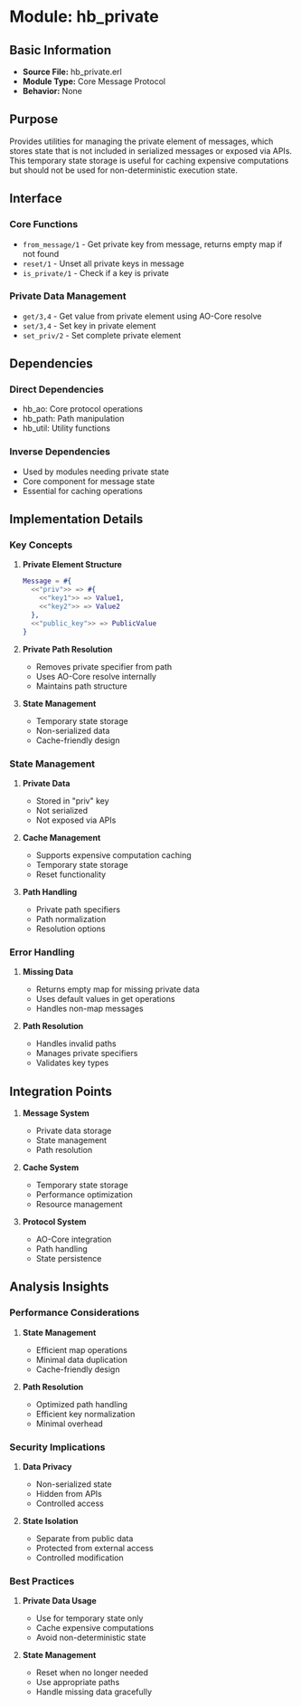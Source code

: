 # Module: hb_private

## Basic Information
- **Source File:** hb_private.erl
- **Module Type:** Core Message Protocol
- **Behavior:** None

## Purpose
Provides utilities for managing the private element of messages, which stores state that is not included in serialized messages or exposed via APIs. This temporary state storage is useful for caching expensive computations but should not be used for non-deterministic execution state.

## Interface

### Core Functions
- `from_message/1` - Get private key from message, returns empty map if not found
- `reset/1` - Unset all private keys in message
- `is_private/1` - Check if a key is private

### Private Data Management
- `get/3,4` - Get value from private element using AO-Core resolve
- `set/3,4` - Set key in private element
- `set_priv/2` - Set complete private element

## Dependencies

### Direct Dependencies
- hb_ao: Core protocol operations
- hb_path: Path manipulation
- hb_util: Utility functions

### Inverse Dependencies
- Used by modules needing private state
- Core component for message state
- Essential for caching operations

## Implementation Details

### Key Concepts

1. **Private Element Structure**
   ```erlang
   Message = #{
     <<"priv">> => #{
       <<"key1">> => Value1,
       <<"key2">> => Value2
     },
     <<"public_key">> => PublicValue
   }
   ```

2. **Private Path Resolution**
   - Removes private specifier from path
   - Uses AO-Core resolve internally
   - Maintains path structure

3. **State Management**
   - Temporary state storage
   - Non-serialized data
   - Cache-friendly design

### State Management

1. **Private Data**
   - Stored in "priv" key
   - Not serialized
   - Not exposed via APIs

2. **Cache Management**
   - Supports expensive computation caching
   - Temporary state storage
   - Reset functionality

3. **Path Handling**
   - Private path specifiers
   - Path normalization
   - Resolution options

### Error Handling

1. **Missing Data**
   - Returns empty map for missing private data
   - Uses default values in get operations
   - Handles non-map messages

2. **Path Resolution**
   - Handles invalid paths
   - Manages private specifiers
   - Validates key types

## Integration Points

1. **Message System**
   - Private data storage
   - State management
   - Path resolution

2. **Cache System**
   - Temporary state storage
   - Performance optimization
   - Resource management

3. **Protocol System**
   - AO-Core integration
   - Path handling
   - State persistence

## Analysis Insights

### Performance Considerations

1. **State Management**
   - Efficient map operations
   - Minimal data duplication
   - Cache-friendly design

2. **Path Resolution**
   - Optimized path handling
   - Efficient key normalization
   - Minimal overhead

### Security Implications

1. **Data Privacy**
   - Non-serialized state
   - Hidden from APIs
   - Controlled access

2. **State Isolation**
   - Separate from public data
   - Protected from external access
   - Controlled modification

### Best Practices

1. **Private Data Usage**
   - Use for temporary state only
   - Cache expensive computations
   - Avoid non-deterministic state

2. **State Management**
   - Reset when no longer needed
   - Use appropriate paths
   - Handle missing data gracefully
